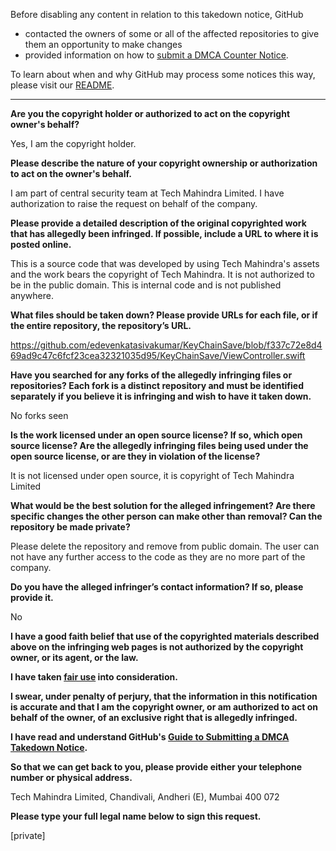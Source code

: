 Before disabling any content in relation to this takedown notice, GitHub
- contacted the owners of some or all of the affected repositories to give them an opportunity to make changes
- provided information on how to [submit a DMCA Counter Notice](https://docs.github.com/en/articles/guide-to-submitting-a-dmca-counter-notice).

To learn about when and why GitHub may process some notices this way, please visit our [README](https://github.com/github/dmca/blob/master/README.md).

---

**Are you the copyright holder or authorized to act on the copyright owner's behalf?**

Yes, I am the copyright holder.

**Please describe the nature of your copyright ownership or authorization to act on the owner's behalf.**

I am part of central security team at Tech Mahindra Limited. I have authorization to raise the request on behalf of the company.

**Please provide a detailed description of the original copyrighted work that has allegedly been infringed. If possible, include a URL to where it is posted online.**

This is a source code that was developed by using Tech Mahindra's assets and the work bears the copyright of Tech Mahindra. It is not authorized to be in the public domain. This is internal code and is not published anywhere.

**What files should be taken down? Please provide URLs for each file, or if the entire repository, the repository’s URL.**

https://github.com/edevenkatasivakumar/KeyChainSave/blob/f337c72e8d469ad9c47c6fcf23cea32321035d95/KeyChainSave/ViewController.swift

**Have you searched for any forks of the allegedly infringing files or repositories? Each fork is a distinct repository and must be identified separately if you believe it is infringing and wish to have it taken down.**

No forks seen

**Is the work licensed under an open source license? If so, which open source license? Are the allegedly infringing files being used under the open source license, or are they in violation of the license?**

It is not licensed under open source, it is copyright of Tech Mahindra Limited

**What would be the best solution for the alleged infringement? Are there specific changes the other person can make other than removal? Can the repository be made private?**

Please delete the repository and remove from public domain. The user can not have any further access to the code as they are no more part of the company.

**Do you have the alleged infringer’s contact information? If so, please provide it.**

No

**I have a good faith belief that use of the copyrighted materials described above on the infringing web pages is not authorized by the copyright owner, or its agent, or the law.**

**I have taken <a href="https://www.lumendatabase.org/topics/22">fair use</a> into consideration.**

**I swear, under penalty of perjury, that the information in this notification is accurate and that I am the copyright owner, or am authorized to act on behalf of the owner, of an exclusive right that is allegedly infringed.**

**I have read and understand GitHub's <a href="https://docs.github.com/articles/guide-to-submitting-a-dmca-takedown-notice/">Guide to Submitting a DMCA Takedown Notice</a>.**

**So that we can get back to you, please provide either your telephone number or physical address.**

Tech Mahindra Limited, Chandivali, Andheri (E), Mumbai 400 072

**Please type your full legal name below to sign this request.**

[private]

